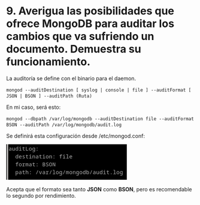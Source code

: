 # 9. Averigua las posibilidades que ofrece MongoDB para auditar los cambios que va sufriendo un documento. Demuestra su funcionamiento.

La auditoría se define con el binario para el daemon.

```
mongod --auditDestination [ syslog | console | file ] --auditFormat [ JSON | BSON ] --auditPath (Ruta)
```

En mi caso, será esto:

```
mongod --dbpath /var/log/mongodb --auditDestination file --auditFormat BSON --auditPath /var/log/mongodb/audit.log
```

Se definirá esta configuración desde /etc/mongod.conf:

![ ](img/901.png)

Acepta que el formato sea tanto **JSON** como **BSON**, pero es recomendable lo segundo por rendimiento.